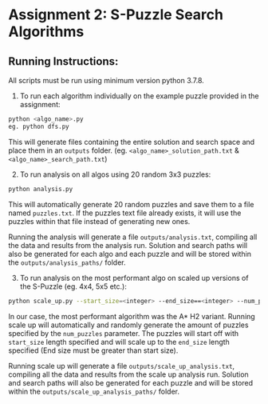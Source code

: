 # Assignment 2: S-Puzzle Search Algorithms

## Running Instructions:

All scripts must be run using minimum version python 3.7.8.

1. To run each algorithm individually on the example puzzle provided in the assignment:


```sh
python <algo_name>.py
eg. python dfs.py
```
This will generate files containing the entire solution and search space and place them in an `outputs` folder. (eg. `<algo_name>_solution_path.txt` & `<algo_name>_search_path.txt`)


2. To run analysis on all algos using 20 random 3x3 puzzles:

```sh
python analysis.py
```

This will automatically generate 20 random puzzles and save them to a file named `puzzles.txt`. If the puzzles text file already exists, it will use the puzzles within that file instead of generating new ones. 

Running the analysis will generate a file `outputs/analysis.txt`, compiling all the data and results from the analysis run. Solution and search paths will also be generated for each algo and each puzzle and will be stored within the `outputs/analysis_paths/` folder.

3. To run analysis on the most performant algo on scaled up versions of the S-Puzzle (eg. 4x4, 5x5 etc.):

```sh
python scale_up.py --start_size=<integer> --end_size==<integer> --num_puzzles=<integer>
```

In our case, the most performant algorithm was the A* H2 variant. Running scale up will automatically and randomly generate the amount of puzzles specified by the `num_puzzles` parameter. The puzzles will start off with `start_size` length specified and will scale up to the `end_size` length specified (End size must be greater than start size). 

Running scale up will generate a file `outputs/scale_up_analysis.txt`, compiling all the data and results from the scale up analysis run. Solution and search paths will also be generated for each puzzle and will be stored within the `outputs/scale_up_analysis_paths/` folder.
